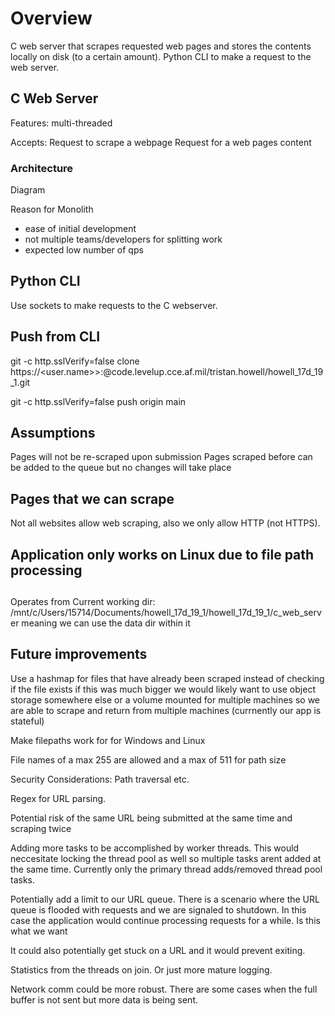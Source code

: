 # Overview
C web server that scrapes requested web pages and stores the contents locally on disk (to a certain amount). Python CLI to make a request to the web server.

## C Web Server
Features: multi-threaded

Accepts:
Request to scrape a webpage
Request for a web pages content

### Architecture
Diagram

Reason for Monolith
- ease of initial development
- not multiple teams/developers for splitting work
- expected low number of qps

## Python CLI
Use sockets to make requests to the C webserver.

## Push from CLI
git -c http.sslVerify=false clone https://<user.name>>:<PAT>@code.levelup.cce.af.mil/tristan.howell/howell_17d_19_1.git

git -c http.sslVerify=false push origin main

## Assumptions
Pages will not be re-scraped upon submission
Pages scraped before can be added to the queue but no changes will take place

## Pages that we can scrape
Not all websites allow web scraping, also we only allow HTTP (not HTTPS).

## Application only works on Linux due to file path processing

##
Operates from Current working dir: /mnt/c/Users/15714/Documents/howell_17d_19_1/howell_17d_19_1/c_web_server
meaning we can use the data dir within it

## Future improvements
Use a hashmap for files that have already been scraped instead of checking if the file exists
if this was much bigger we would likely want to use object storage somewhere else or a volume mounted
for multiple machines so we are able to scrape and return from multiple machines (currnently our app is stateful)

Make filepaths work for for Windows and Linux

File names of a max 255 are allowed and a max of 511 for path size

Security Considerations: Path traversal etc.

Regex for URL parsing.

Potential risk of the same URL being submitted at the same time and scraping twice

Adding more tasks to be accomplished by worker threads. This would neccesitate locking the thread pool as well
so multiple tasks arent added at the same time. Currently only the primary thread adds/removed thread pool tasks.

Potentially add a limit to our URL queue. There is a scenario where the URL queue is flooded with requests and we
are signaled to shutdown. In this case the application would continue processing requests for a while. Is this what we want

It could also potentially get stuck on a URL and it would prevent exiting.

Statistics from the threads on join. Or just more mature logging.

Network comm could be more robust. There are some cases when the full buffer is not sent but more data is being sent.